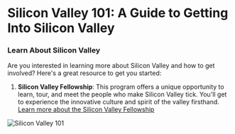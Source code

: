 # Silicon Valley 101: A Guide to Getting Into Silicon Valley

### Learn About Silicon Valley

Are you interested in learning more about Silicon Valley and how to get involved? Here's a great resource to get you started:

1. **Silicon Valley Fellowship**: This program offers a unique opportunity to learn, tour, and meet the people who make Silicon Valley tick. You'll get to experience the innovative culture and spirit of the valley firsthand.
[Learn more about the Silicon Valley Fellowship](https://www.siliconvalleyfellowship.com/)

![Silicon Valley 101](https://media.licdn.com/dms/image/D4D22AQHQxyT52t7MMw/feedshare-shrink_1280/0/1721878803440?e=1724889600&v=beta&t=rcYTVoNdNehvACGKCWCy02pIcbyN7JE-ZxjgNC9whqM)
